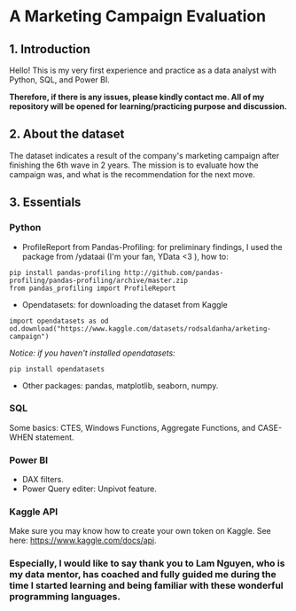 # A Marketing Campaign Evaluation
## 1. Introduction
Hello! This is my very first experience and practice as a data analyst with Python, SQL, and Power BI.

**Therefore, if there is any issues, please kindly contact me. All of my repository will be opened for learning/practicing purpose and discussion.**

## 2. About the dataset
The dataset indicates a result of the company's marketing campaign after finishing the 6th wave in 2 years. The mission is to evaluate how the campaign was, and what is the recommendation for the next move.

## 3. Essentials
### Python
- ProfileReport from Pandas-Profiling: for preliminary findings, I used the package from /ydataai (I'm your fan, YData <3 ), how to:
```
pip install pandas-profiling http://github.com/pandas-profiling/pandas-profiling/archive/master.zip
from pandas_profiling import ProfileReport
```
- Opendatasets: for downloading the dataset from Kaggle
```
import opendatasets as od
od.download("https://www.kaggle.com/datasets/rodsaldanha/arketing-campaign")
```
*Notice: if you haven't installed opendatasets:*
```
pip install opendatasets
```
- Other packages: pandas, matplotlib, seaborn, numpy.
### SQL
Some basics: CTES, Windows Functions, Aggregate Functions, and CASE-WHEN statement.
### Power BI
- DAX filters.
- Power Query editer: Unpivot feature.
### Kaggle API
Make sure you may know how to create your own token on Kaggle. See here: https://www.kaggle.com/docs/api.

### Especially, I would like to say thank you to Lam Nguyen, who is my data mentor, has coached and fully guided me during the time I started learning and being familiar with these wonderful programming languages. ###  

